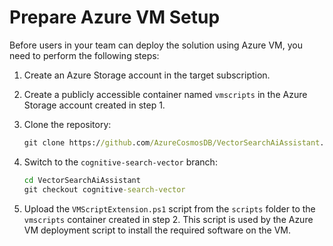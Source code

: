 # Prepare Azure VM Setup

Before users in your team can deploy the solution using Azure VM, you need to perform the following steps:

1. Create an Azure Storage account in the target subscription.

2. Create a publicly accessible container named `vmscripts` in the Azure Storage account created in step 1.

3. Clone the repository:
   
    ```cmd
    git clone https://github.com/AzureCosmosDB/VectorSearchAiAssistant.git
    ```

4. Switch to the `cognitive-search-vector` branch:

    ```cmd
    cd VectorSearchAiAssistant
    git checkout cognitive-search-vector
    ```

5. Upload the `VMScriptExtension.ps1` script from the `scripts` folder to the `vmscripts` container created in step 2. This script is used by the Azure VM deployment script to install the required software on the VM.